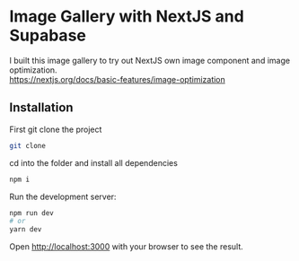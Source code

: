 # Image Gallery with NextJS and Supabase

I built this image gallery to try out NextJS own image component and image optimization.<br />
https://nextjs.org/docs/basic-features/image-optimization

## Installation

First git clone the project

```bash
git clone 
```

cd into the folder and install all dependencies
```bash
npm i 
```

Run the development server:

```bash
npm run dev
# or
yarn dev
```

Open [http://localhost:3000](http://localhost:3000) with your browser to see the result.
